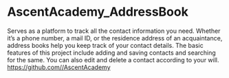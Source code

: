# AscentAcademy_AddressBook
Serves as a platform to track all the contact information you need. Whether it’s a phone number, a mail ID, or the residence address of an acquaintance, address books help you keep track of your contact details. 
The basic features of this project include adding and saving contacts and searching for the same.
You can also edit and delete a contact according to your will.
https://github.com//AscentAcademy
